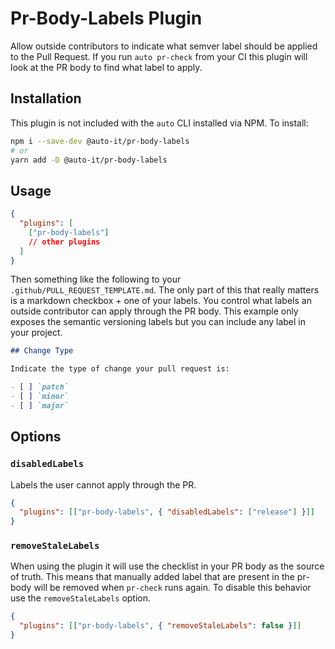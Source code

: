 # Pr-Body-Labels Plugin

Allow outside contributors to indicate what semver label should be applied to the Pull Request.
If you run `auto pr-check` from your CI this plugin will look at the PR body to find what label to apply.

## Installation

This plugin is not included with the `auto` CLI installed via NPM. To install:

```bash
npm i --save-dev @auto-it/pr-body-labels
# or
yarn add -D @auto-it/pr-body-labels
```

## Usage

```json
{
  "plugins": [
    ["pr-body-labels"]
    // other plugins
  ]
}
```

Then something like the following to your `.github/PULL_REQUEST_TEMPLATE.md`.
The only part of this that really matters is a markdown checkbox + one of your labels.
You control what labels an outside contributor can apply through the PR body.
This example only exposes the semantic versioning labels but you can include any label in your project.

```md
## Change Type

Indicate the type of change your pull request is:

- [ ] `patch`
- [ ] `minor`
- [ ] `major`
```

## Options

### `disabledLabels`

Labels the user cannot apply through the PR.

```json
{
  "plugins": [["pr-body-labels", { "disabledLabels": ["release"] }]]
}
```

### `removeStaleLabels`

When using the plugin it will use the checklist in your PR body as the source of truth. This means that manually added label that are present in the pr-body will be removed when `pr-check` runs again. To disable this behavior use the `removeStaleLabels` option.

```json
{
  "plugins": [["pr-body-labels", { "removeStaleLabels": false }]]
}
```
